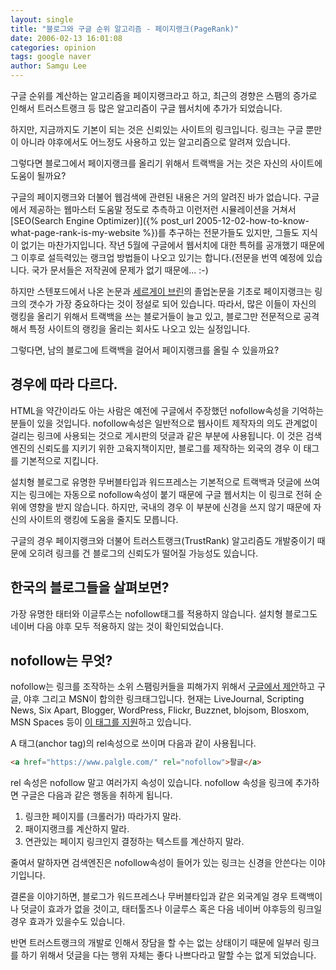```yaml
---
layout: single
title: "블로그와 구글 순위 알고리즘 - 페이지랭크(PageRank)"
date: 2006-02-13 16:01:08
categories: opinion
tags: google naver
author: Samgu Lee
---
```


구글 순위를 계산하는 알고리즘을 페이지랭크라고 하고, 최근의 경향은 스팸의 증가로 인해서 트러스트랭크 등 많은 알고리즘이 구글 웹서치에 추가가 되었습니다.

하지만, 지금까지도 기본이 되는 것은 신뢰있는 사이트의 링크입니다. 링크는 구글 뿐만이 아니라 야후에서도 어느정도 사용하고 있는 알고리즘으로 알려져 있습니다.

그렇다면 블로그에서 페이지랭크를 올리기 위해서 트랙백을 거는 것은 자신의 사이트에 도움이 될까요?

구글의 페이지랭크와 더불어 웹검색에 관련된 내용은 거의 알려진 바가 없습니다. 구글에서 제공하는 웹마스터 도움말 정도로 추측하고 이런저런 시뮬레이션을 거쳐서 [SEO(Search Engine Optimizer)]({% post_url 2005-12-02-how-to-know-what-page-rank-is-my-website %})를 추구하는 전문가들도 있지만, 그들도 지식이 없기는 마찬가지입니다. 작년 5월에 구글에서 웹서치에 대한 특허를 공개했기 때문에 그 이후로 설득력있는 랭크업 방법들이 나오고 있기는 합니다.(전문을 번역 예정에 있습니다. 국가 문서들은 저작권에 문제가 없기 때문에... :-)

하지만 스텐포드에서 나온 논문과 [세르게이 브린](http://www.emh.co.kr/xhtml/google_pagerank_citation_ranking.html)의 졸업논문을 기초로 페이지랭크는 링크의 갯수가 가장 중요하다는 것이 정설로 되어 있습니다. 따라서, 많은 이들이 자신의 랭킹을 올리기 위해서 트랙백을 쓰는 블로거들이 늘고 있고, 블로그만 전문적으로 공격해서 특정 사이트의 랭킹을 올리는 회사도 나오고 있는 실정입니다.

그렇다면, 남의 블로그에 트랙백을 걸어서 페이지랭크를 올릴 수 있을까요?

## 경우에 따라 다르다.

HTML을 약간이라도 아는 사람은 예전에 구글에서 주장했던 nofollow속성을 기억하는 분들이 있을 것입니다. nofollow속성은 일반적으로 웹사이트 제작자의 의도 관계없이 걸리는 링크에 사용되는 것으로 게시판의 덧글과 같은 부분에 사용됩니다. 이 것은 검색엔진의 신뢰도를 지키기 위한 고육지책이지만, 블로그를 제작하는 외국의 경우 이 태그를 기본적으로 지킵니다.

설치형 블로그로 유명한 무버블타입과 워드프레스는 기본적으로 트랙백과 덧글에 쓰여지는 링크에는 자동으로 nofollow속성이 붙기 때문에 구글 웹서치는 이 링크로 전혀 순위에 영향을 받지 않습니다. 하지만, 국내의 경우 이 부분에 신경을 쓰지 않기 때문에 자신의 사이트의 랭킹에 도움을 줄지도 모릅니다.

구글의 경우 페이지랭크와 더불어 트러스트랭크(TrustRank) 알고리즘도 개발중이기 때문에 오히려 링크를 건 블로그의 신뢰도가 떨어질 가능성도 있습니다.

## 한국의 블로그들을 살펴보면?

가장 유명한 태터와 이글루스는 nofollow태그를 적용하지 않습니다. 설치형 블로그도 네이버 다음 야후 모두 적용하지 않는 것이 확인되었습니다.

## nofollow는 무엇?

nofollow는 링크를 조작하는 소위 스팸링커들을 피해가지 위해서 [구글에서 제안](http://googleblog.blogspot.com/2005/01/preventing-comment-spam.html)하고 구글, 야후 그리고 MSN이 합의한 링크태그입니다. 현재는 LiveJournal, Scripting News, Six Apart, Blogger, WordPress, Flickr, Buzznet, blojsom, Blosxom, MSN Spaces 등이 [이 태그를 지원](http://southstep.egloos.com/877529)하고 있습니다.

A 태그(anchor tag)의 rel속성으로 쓰이며 다음과 같이 사용됩니다.

```html
<a href="https://www.palgle.com/" rel="nofollow">팔글</a>
```

rel 속성은 nofollow 말고 여러가지 속성이 있습니다. nofollow 속성을 링크에 추가하면 구글은 다음과 같은 행동을 취하게 됩니다.

1. 링크한 페이지를 (크롤러가) 따라가지 말라.
2. 패이지랭크를 계산하지 말라.
3. 연관있는 페이지 링크인지 결정하는 텍스트를 계산하지 말라.

줄여서 말하자면 검색엔진은 nofollow속성이 들어가 있는 링크는 신경을 안쓴다는 이야기입니다.

결론을 이야기하면, 블로그가 워드프레스나 무버블타입과 같은 외국계일 경우 트랙백이나 덧글이 효과가 없을 것이고, 태터툴즈나 이글루스 혹은 다음 네이버 야후등의 링크일 경우 효과가 있을수도 있습니다.

반면 트러스트랭크의 개발로 인해서 장담을 할 수는 없는 상태이기 때문에 일부러 링크를 하기 위해서 덧글을 다는 행위 자체는 좋다 나쁘다라고 말할 수는 없게 되었습니다.
